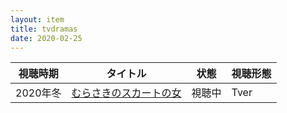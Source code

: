 ```yaml
---
layout: item
title: tvdramas
date: 2020-02-25
---
```

<table class="table table-striped">
  <thead>
    <tr>
      <th>視聴時期</th>
      <th>タイトル</th>
      <th>状態</th>
      <th>視聴形態</th>
    </tr>
  </thead>
  <tbody>
    <tr>
      <td>2020年冬</td>
      <td><a href="アリバイ崩し承ります">むらさきのスカートの女</a></td>
      <td>視聴中</td>
      <td>Tver</td>
    </tr>
  </tbody>
</table>
